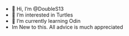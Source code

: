 - 👋 Hi, I’m @DoubleS13
- 👀 I’m interested in Turtles
- 🌱 I’m currently learning Odin
- Im New to this. All advice is much appreciated
<!---
DoubleS13/DoubleS13 is a ✨ special ✨ repository because its `README.md` (this file) appears on your GitHub profile.
You can click the Preview link to take a look at your changes.
--->
